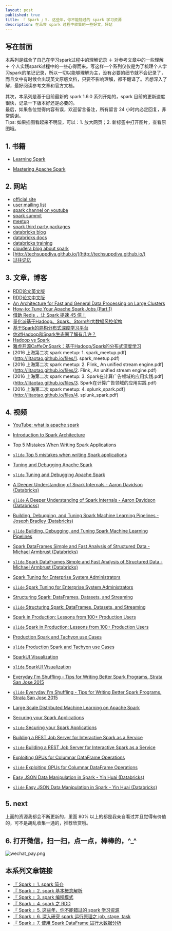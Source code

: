 ```yaml
---
layout: post
published: true
title: 『 Spark 』5. 这些年，你不能错过的 spark 学习资源
description: 在品尝 spark 过程中收集的一些好文，好站 
---  
```


## 写在前面

本系列是综合了自己在学习spark过程中的理解记录 ＋ 对参考文章中的一些理解 ＋ 个人实践spark过程中的一些心得而来。写这样一个系列仅仅是为了梳理个人学习spark的笔记记录，所以一切以能够理解为主，没有必要的细节就不会记录了，而且文中有时候会出现英文原版文档，只要不影响理解，都不翻译了。若想深入了解，最好阅读参考文章和官方文档。

其次，本系列是基于目前最新的 spark 1.6.0 系列开始的，spark 目前的更新速度很快，记录一下版本好还是必要的。   
最后，如果各位觉得内容有误，欢迎留言备注，所有留言 24 小时内必定回复，非常感谢。     
Tips: 如果插图看起来不明显，可以：1. 放大网页；2. 新标签中打开图片，查看原图哦。


## 1. 书籍

- [Learning Spark](https://www.amazon.cn/Spark%E5%BF%AB%E9%80%9F%E5%A4%A7%E6%95%B0%E6%8D%AE%E5%88%86%E6%9E%90-%E7%BE%8E-%E5%8D%A1%E5%8A%B3-%E7%BE%8E-%E8%82%AF%E7%BB%B4%E5%B0%BC%E6%96%AF%E7%A7%91-%E7%BE%8E-%E6%B8%A9%E5%BE%B7%E5%B0%94-%E5%8A%A0-%E6%89%8E%E5%93%88%E9%87%8C%E4%BA%9A/dp/B016DWSEXI/ref=sr_1_1?ie=UTF8&qid=1460447269&sr=8-1&keywords=spark+%E5%BF%AB%E9%80%9F%E5%A4%A7%E6%95%B0%E6%8D%AE%E5%88%86%E6%9E%90)

- [Mastering Apache Spark](https://www.gitbook.com/book/jaceklaskowski/mastering-apache-spark/details)


## 2. 网站

- [official site](http://spark.apache.org/)
- [user mailing list](http://apache-spark-user-list.1001560.n3.nabble.com/)
- [spark channel on youtube](https://www.youtube.com/user/TheApacheSpark)
- [spark summit](https://spark-summit.org/)
- [meetup](http://www.meetup.com/)
- [spark third party packages](http://spark-packages.org/)
- [databricks blog](https://databricks.com/blog)
- [databricks docs](https://docs.cloud.databricks.com/docs/latest/sample_applications/index.html#Introduction%20(Readme).html)
- [databricks training](https://docs.cloud.databricks.com/docs/latest/courses/index.html#Introduction%20to%20Big%20Data%20with%20Apache%20Spark%20(CS100-1x)/Introduction%20(README).html)
- [cloudera blog about spark](http://blog.cloudera.com/blog/category/spark/)
- [http://techsuppdiva.github.io/](http://techsuppdiva.github.io/)
- [过往记忆](http://www.iteblog.com/archives/category/spark)


## 3. 文章，博客

- [RDD论文英文版](http://www.cs.berkeley.edu/~matei/papers/2012/nsdi_spark.pdf)   
- [RDD论文中文版](https://code.csdn.net/CODE_Translation/spark_matei_phd)
- [An Architecture for Fast and General Data Processing
on Large Clusters](http://www.eecs.berkeley.edu/Pubs/TechRpts/2014/EECS-2014-12.pdf)
- [How-to: Tune Your Apache Spark Jobs (Part 1)](http://blog.cloudera.com/blog/2015/03/how-to-tune-your-apache-spark-jobs-part-1/)
- [借助 Redis ，让 Spark 提速 45 倍！](http://dataunion.org/22985.html)
- [量化派基于Hadoop、Spark、Storm的大数据风控架构](http://www.csdn.net/article/2015-10-06/2825849)
- [基于Spark的异构分布式深度学习平台](http://geek.csdn.net/news/detail/58867)
- [你对Hadoop和Spark生态圈了解有几许？](http://www.36dsj.com/archives/40723)
- [Hadoop vs Spark](http://www.yuntoutiao.com/dongtai/5389.html)
- [雅虎开源CaffeOnSpark：基于Hadoop/Spark的分布式深度学习](http://geek.csdn.net/news/detail/57656)
- [2016 上海第二次 spark meetup: 1. spark_meetup.pdf](http://litaotao.github.io/files/1. spark_meetup.pdf)
- [2016 上海第二次 spark meetup: 2. Flink_ An unified stream engine.pdf](http://litaotao.github.io/files/2. Flink_ An unified stream engine.pdf)
- [2016 上海第二次 spark meetup: 3. Spark在计算广告领域的应用实践.pdf](http://litaotao.github.io/files/3. Spark在计算广告领域的应用实践.pdf)
- [2016 上海第二次 spark meetup: 4. splunk_spark.pdf](http://litaotao.github.io/files/4. splunk_spark.pdf)


## 4. 视频


- [YouTube: what is apache spark](https://www.youtube.com/watch?v=cs3_3LdCny8)
- [Introduction to Spark Architecture](https://www.youtube.com/watch?v=65aV15uDKgA)

- [Top 5 Mistakes When Writing Spark Applications](https://www.youtube.com/watch?v=WyfHUNnMutg)
- [`slide` Top 5 mistakes when writing Spark applications](http://www.slideshare.net/hadooparchbook/top-5-mistakes-when-writing-spark-applications)

- [Tuning and Debugging Apache Spark](https://www.youtube.com/watch?v=kkOG_aJ9KjQ)
- [`slide` Tuning and Debugging Apache Spark](http://www.slideshare.net/pwendell/tuning-and-debugging-in-apache-spark)

- [A Deeper Understanding of Spark Internals - Aaron Davidson (Databricks)](https://www.youtube.com/watch?v=dmL0N3qfSc8)
- [`slide` A Deeper Understanding of Spark Internals - Aaron Davidson (Databricks)](https://spark-summit.org/2014/wp-content/uploads/2014/07/A-Deeper-Understanding-of-Spark-Internals-Aaron-Davidson.pdf)

- [Building, Debugging, and Tuning Spark Machine Learning Pipelines - Joseph Bradley (Databricks)](https://www.youtube.com/watch?v=OednhGRp938)
- [`slide` Building, Debugging, and Tuning Spark Machine Learning Pipelines](http://www.slideshare.net/SparkSummit/building-debugging-and-tuning-spark-machine-leaning-pipelinesjoseph-bradley)

- [Spark DataFrames Simple and Fast Analysis of Structured Data - Michael Armbrust (Databricks)](https://www.youtube.com/watch?v=xWkJCUcD55w)
- [`slide` Spark DataFrames Simple and Fast Analysis of Structured Data - Michael Armbrust (Databricks)](http://www.slideshare.net/databricks/spark-dataframes-simple-and-fast-analytics-on-structured-data-at-spark-summit-2015)

- [Spark Tuning for Enterprise System Administrators](https://www.youtube.com/watch?v=HBZuB3pPri0&feature=youtu.be)
- [`slide` Spark Tuning for Enterprise System Administrators](http://www.slideshare.net/AnyaBida/bida-sse2016final-58237248)

- [Structuring Spark: DataFrames, Datasets, and Streaming](https://www.youtube.com/watch?v=i7l3JQRx7Qw)
- [`slide` Structuring Spark: DataFrames, Datasets, and Streaming](http://www.slideshare.net/databricks/structuring-spark-dataframes-datasets-and-streaming)

- [Spark in Production: Lessons from 100+ Production Users](https://www.youtube.com/watch?v=GzG9RTRTFck)
- [`slide` Spark in Production: Lessons from 100+ Production Users](http://www.slideshare.net/databricks/spark-summit-eu-2015-lessons-from-300-production-users)

- [Production Spark and Tachyon use Cases](https://www.youtube.com/watch?v=rBrsxM091KA)
- [`slide` Production Spark and Tachyon use Cases](http://www.slideshare.net/SparkSummit/using-spark-with-tachyon-by-gene-pang)

- [SparkUI Visualization](https://www.youtube.com/watch?v=VQOKk9jJGcw&index=5&list=PL-x35fyliRwif48cPXQ1nFM85_7e200Jp)
- [`slide` SparkUI Visualization](http://www.slideshare.net/databricks/spark-summit-eu-2015-sparkui-visualization-a-lens-into-your-application)

- [
Everyday I'm Shuffling - Tips for Writing Better Spark Programs, Strata San Jose 2015](https://www.youtube.com/watch?v=Wg2boMqLjCg)
- [ `slide` 
Everyday I'm Shuffling - Tips for Writing Better Spark Programs, Strata San Jose 2015](http://www.slideshare.net/databricks/strata-sj-everyday-im-shuffling-tips-for-writing-better-spark-programs)

- [Large Scale Distributed Machine Learning on Apache Spark](https://www.youtube.com/watch?v=FA3ArTyXNoo)

- [Securing your Spark Applications](https://www.youtube.com/watch?v=Aups6UcGiQQ&list=PL-x35fyliRwif48cPXQ1nFM85_7e200Jp&index=1)
- [`slide` Securing your Spark Applications](http://www.slideshare.net/cloudera/securing-your-apache-spark-applications)


- [Building a REST Job Server for Interactive Spark as a Service](https://www.youtube.com/watch?v=AHYq91i-ohI)
- [`slide` Building a REST Job Server for Interactive Spark as a Service](http://www.slideshare.net/SparkSummit/building-a-rest-job-server-for-interactive-spark-as-a-service-by-romain-rigaux-and-erick-tryzelaar)


- [Exploiting GPUs for Columnar DataFrame Operations](https://www.youtube.com/watch?v=PPQRi484bNo&list=PL-x35fyliRwif48cPXQ1nFM85_7e200Jp&index=2)
- [`slide` Exploiting GPUs for Columnar DataFrame Operations](http://www.slideshare.net/SparkSummit/exploiting-gpus-for-columnar-datafrrames-by-kiran-lonikar)


- [Easy JSON Data Manipulation in Spark - Yin Huai (Databricks)](https://www.youtube.com/watch?v=MFSUAkDBSdQ)
- [`slide` Easy JSON Data Manipulation in Spark - Yin Huai (Databricks)](https://spark-summit.org/2014/wp-content/uploads/2014/07/Easy-json-Data-Manipulation-Yin-Huai.pdf)



## 5. next

上面的资源我都会不断更新的，里面 80% 以上的都是我亲自看过并且觉得有价值的，可不是胡乱收集一通的，推荐欣赏哦。


## 6. 打开微信，扫一扫，点一点，棒棒的，^_^

![wechat_pay.png](../images/wechat_pay.png)



## 本系列文章链接

- [『 Spark 』1. spark 简介 ](../introduction-to-spark)
- [『 Spark 』2. spark 基本概念解析 ](../spark-questions-concepts)
- [『 Spark 』3. spark 编程模式 ](../spark-programming-model)
- [『 Spark 』4. spark 之 RDD ](../spark-what-is-rdd)
- [『 Spark 』5. 这些年，你不能错过的 spark 学习资源 ](../spark-resouces-blogs-paper)
- [『 Spark 』6. 深入研究 spark 运行原理之 job, stage, task](../deep-into-spark-exection-model)
- [『 Spark 』7. 使用 Spark DataFrame 进行大数据分析](../spark-dataframe-introduction)



